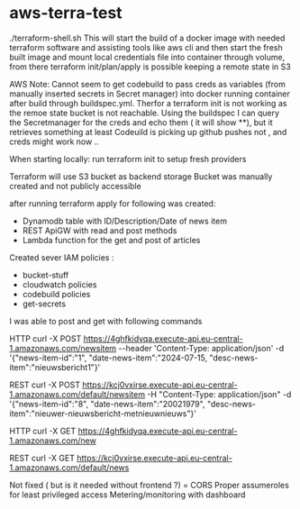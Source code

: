 # aws-terra-test

./terraform-shell.sh 
This will start the build of a docker image with needed terraform software and assisting tools like aws cli and then start the fresh built image and mount local credentials file into container through volume, from there terraform init/plan/apply is possible keeping a remote state in S3

AWS Note: 
Cannot seem to get codebuild to pass creds as variables (from manually inserted secrets in Secret manager) into docker running container after build through buildspec.yml. Therfor a terraform init is not working as the remoe state bucket is not reachable. Using the buildspec I can query the Secretmanager for the creds and echo them ( it will show **), but it retrieves something at least 
Codeuild is picking up github pushes not , and creds might work now .. 

When starting locally: run terraform init to setup fresh providers

Terraform will use S3 bucket as backend storage 
Bucket was manually created and not publicly accessible

after running terraform apply for following was created:
- Dynamodb table with ID/Description/Date of news item
- REST ApiGW with read and post methods
- Lambda function for the get and post of articles

Created sever IAM policies  : 
- bucket-stuff
- cloudwatch policies
- codebuild policies
- get-secrets

I was able to post and get with following commands

HTTP  curl -X POST https://4ghfkidyqa.execute-api.eu-central-1.amazonaws.com/newsitem  --header 'Content-Type: application/json' -d '{"news-item-id":"1", "date-news-item":"2024-07-15, "desc-news-item":"nieuwsbericht1"}'

REST  curl -X POST https://kcj0vxirse.execute-api.eu-central-1.amazonaws.com/default/newsitem -H "Content-Type: application/json" -d '{"news-item-id":"8", "date-news-item":"20021979", "desc-news-item":"nieuwer-nieuwsbericht-metnieuwnieuws"}'

HTTP curl -X GET https://4ghfkidyqa.execute-api.eu-central-1.amazonaws.com/new

REST curl -X GET https://kcj0vxirse.execute-api.eu-central-1.amazonaws.com/default/news



Not fixed ( but is it needed without frontend ?) = CORS 
Proper assumeroles for least privileged access 
Metering/monitoring with dashboard 





